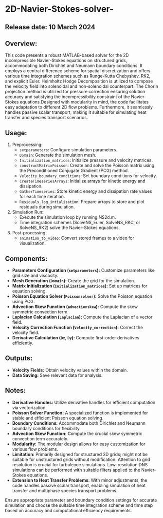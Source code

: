 # 2D-Navier-Stokes-solver-
## Release date: 10 March 2024
## Overview:
This code presents a robust MATLAB-based solver for the 2D incompressible Navier-Stokes equations on structured grids, accommodating both Dirichlet and Neumann boundary conditions. It employs a central difference scheme for spatial discretization and offers various time integration schemes such as Runge-Kutta Chebyshev, RK2, and explicit Euler. Helmholtz Hodge Decomposition is utilized to compose the velocity field into solenoidal and non-solenoidal counterpart. The Chorin projection method is utilized for pressure correction ensuring solution accuracy and satisfying the incompressibility constraint of the Navier-Stokes equations.Designed with modularity in mind, the code facilitates easy adaptation to different 2D flow problems. Furthermore, it seamlessly handles passive scalar transport, making it suitable for simulating heat transfer and species transport scenarios.

## Usage:
1. Preprocessing:
   - `setparameters`: Configure simulation parameters.
   - `Domain`: Generate the simulation mesh.
   - `Initialization_matrices`: Initialize pressure and velocity matrices.
   - `constructMatrixPoisson`: Create and solve the Poisson matrix using the Preconditioned Conjugate Gradient (PCG) method.
   - `Velocity_boundary_conditions`: Set boundary conditions for velocity.
   - `CreateTimeseriesArrays`: Initialize arrays for kinetic energy and dissipation.
   - `GatherTimeseries`: Store kinetic energy and dissipation rate values for each time iteration.
   - `Residuals_log_intialization`: Prepare arrays to store and plot residuals during simulation.
2. Simulation Run:
   - Execute the simulation loop by running NS2d.m.
   - Time integration schemes (SolveNS_Euler, SolveNS_RKC, or SolveNS_RK2) solve the Navier-Stokes equations.
3. Post-processing:
   - `animation_to_video`: Convert stored frames to a video for visualization.

## Components:
- **Parameters Configuration (`setparameters`):** Customize parameters like grid size and viscosity.
- **Mesh Generation (`Domain`):** Create the grid for the simulation.
- **Matrix Initialization (`Initialization_matrices`):** Set up matrices for equation solving.
- **Poisson Equation Solver (`Poissonsolver`):** Solve the Poisson equation using PCG.
- **Advection Skew Function (`advectionskew`):** Compute the skew symmetric convection term.
- **Laplacian Calculation (`Laplacian`):** Compute the Laplacian of a vector field.
- **Velocity Correction Function (`Velocity_correction`):** Correct the velocity field.
- **Derivative Calculation (`Dx`, `Dy`):** Compute first-order derivatives efficiently.

## Outputs:
- **Velocity Fields:** Obtain velocity values within the domain.
- **Data Saving:** Save relevant data for analysis.

## Notes:
- **Derivative Handles:** Utilize derivative handles for efficient computation via vectorization.
- **Poisson Solver Function:** A specialized function is implemented for stable and efficient Poisson equation solving.
- **Boundary Conditions:** Accommodate both Dirichlet and Neumann boundary conditions for flexibility.
- **Advection Skew Function:** Compute the crucial skew symmetric convection term accurately.
- **Modularity:** The modular design allows for easy customization for various flow problems.
- **Limitation:** Primarily designed for structured 2D grids; might not be suitable for unstructured grids without modification. Attention to grid resolution is crucial for turbulence simulations. Low-resolution DNS simulations can be performed with suitable filters applied to the Navier-Stokes equations.
- **Extension to Heat Transfer Problems:** With minor adjustments, the code handles passive scalar transport, enabling simulation of heat transfer and multiphase species transport problems.

Ensure appropriate parameter and boundary condition settings for accurate simulation and choose the suitable time integration scheme and time step based on accuracy and computational efficiency requirements.
